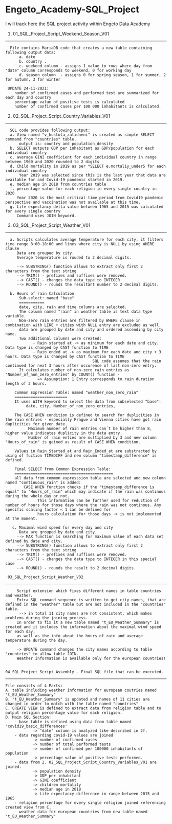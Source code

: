 # Engeto_Academy-SQL_Project
I will track here the SQL project activity within Engeto Data Academy

1. 01_SQL_Project_Script_Weekend_Season_V01
----------------------------------------
      File contains MariaDB code that creates a new table containing following output data:
          a. date
          b. country .
          c. weekend column - assigns 1 value to rows where day from "date" column corresponds to weekend, 0 for working day
          d. season column  - assigns 0 for spring season, 1 for summer, 2 for autumn, 3 for winter
      
     UPDATE 24-11-2021:
 		number of confirmed cases and performed test are summarized for each day and country
		percentage value of positive tests is calculated
		number of confirmed cases per 100 000 inhabitants is calculated.

2. 02_SQL_Project_Script_Country_Variables_V01
----------------------------------------
      SQL code provides following output:
      a. View named "v_hustota_zalidneni" is created as simple SELECT command from "countries" table. 
          output is: country and population_density
      b. SELECT outputs GDP per inhabitant as GDP/population for each individual country
      c. average GINI coefficient for each individual country in range between 1960 and 2020 rounded to 2 digits
      d. Child mortality in 2019 as per *SELECT e.mortaliy_under5 for each individual country
          Year 2019 was selected since this is the last year that data are available for and Covid-19 pandemic started in 2019. 
      e. median age in 2018 from countries table
      f. percentage value for each religion in every single country in 2020
         Year 2020 is the most critical time period from Covid19 pandemic perspective and vaccination was not available at this time.  
      g. Life expectancy delta value between 1965 and 2015 was calculated for every single country
         Command uses JOIN keyword. 
         
 3. 03_SQL_Project_Script_Weather_V01
----------------------------------------
      a. Scripts calculates average temperature for each city, it filters time range 8:00-18:00 and lines where city is NULL by using WHERE clause
         Data are grouped by city.
         Average temperature is rouded to 2 decimal digits. 
         
         --> SUBSTRING() function allows to extract only first 2 characters from the text string
         --> TRIM() - prefixes and suffixes were removed. 
         --> CAST() - changes the data type to INTEGER
         --> ROUND() - rounds the resultant number to 2 decimal digits. 
         
      b. Hours of rain Calculation
          Sub-select: named "base"
          ===========
          date, city, rain and time columns are selected. 
          The column named "rain" in weather table is text data type variable. 
          Non-zero rain entries are filtered by WHERE clause in combination with LIKE + cities with NULL entry are excluded as well. 
          data are grouped by date and city and ordered ascending by city name. 
          Two additional columns were created:
                - Rain started at -> as minimum for each date and city. Data type is changed by CAST function to TIME 
                - Rain ended at -> as maximum for each date and city + 3 hours. Data type is changed by CAST function to TIME
                                          SQL code assumes that the rain continued for next 3 hours after occurence of last non-zero entry. 
          It calculates number of non-zero rain entries as "Number_of_non_zero_entries" by COUNT() function - 
                  => Assumption: 1 Entry corresponds to rain duration length of 3 hours. 
          
        Common Expression Table: named "weather_non_zero_rain"
        =======================
        It uses WITH keyword to select the data from subselected "base":
             date, city, Number_of_non_zero_entries, 
        
        The CASE WHEN condition is defined to search for duplicities in the rain entries - especially Prague and Vienna cities have got rain duplicities for given date. 
              Maximum number of rain entries can´t be higher than 8, higher value indicates duplicity in the data entry.
              Number of rain enties are multiplied by 3 and new column "Hours_of_rain" is gained as result of CASE WHEN condition. 
        
        Values in Rain_Started_at and Rain_Ended_at are substracted by using of fuction TIMEDIFF and new column "timestamp_difference" is defined. 
       
        Final SELECT from Common Expression Table:
        ===========================================
        all data from common expresssion table are selected and new column named "continuous_rain" is added:
            CASE WHEN function checks if the "timestamp_difference is equal" to "Hours_of_rain" which may indicate if the rain was continous during the whole day or not. 
                  This information can be further used for reduction of number of hours for those days where the rain was not continous. Any specific scaling factor < 1 can be defined for 
                  hours calculation for those days -> is not implemented at the moment. 
       
       c. Maximal wind speed for every day and city 
          Data are grouped by date and city. 
         --> MAX function is searching for maximum value of each data set defined by date and city. 
         --> SUBSTRING() function allows to extract only first 2 characters from the text string
         --> TRIM() - prefixes and suffixes were removed. 
         --> CAST() - changes the data type to INTEGER in this special case
         --> ROUND() - rounds the result to 2 decimal digits. 
         
     03_SQL_Project_Script_Weather_V02
----------------------------------------
      
         Script extension which fixes different names in table countries and weather.
         Extra SQL command sequence is written to get city names, that are defined in the "weather" table but are not included in the "countries" table. 
          --> in total 11 city names are not consistent, which makes problems during the joining process. 
         In order to fix it a new table named "t_EU_Weather_Summary" is created and it includes the information about the maximal wind speed for each day,
         as well as the info about the hours of rain and average temperature during the day.
         
         -> UPDATE command changes the city names according to table "countries" to allow table JOIN.
         Weather information is available only for the european countries!

         
	04_SQL_Project_Script_Assembly - Final SQL file that can be executed. 
 -----------------------------------------------------------------------------
	File consists of 4 Parts:
	A. table including weather information for european coutries named "t_EU_Weather_Summary"
	B. "t_EU_Weather_Summary" is updated and names of 11 cities are changed in order to match with the table named "countries"
	C. CREATE VIEW is defined to extract data from religion table and to output religion percentage value for each religion.
	D. Main SQL Section:
		- base table is defined using data from table named 'covid19_basic_differences'
				-> "date" column is analyzed like described in 2f.
		- data regarding covid-19 values are joined
				-> number of confirmed cases
				-> number of total performed tests
				-> number of confirmed per 100000 inhabitants of population
				-> percentage value of positive tests performed. 
		- data from 2. 02_SQL_Project_Script_Country_Variables_V01 are joined.
  				-> population density
				-> GDP per inhabitant
				-> GINI coefficient
				-> children mortality
				-> median age in 2018
				-> Life expectancy difference in range between 2015 and 1965
		- religion percentage for every single religion joined referencing created view from C.
		- weather data for european countries from new table named "t_EU_Weather_Summary"
